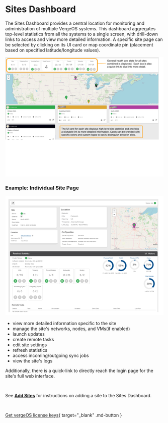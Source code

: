 

# Sites Dashboard

The Sites Dashboard provides a central location for monitoring and administration of multiple VergeOS systems. This dashboard aggregates top-level statistics from all the systems to a single screen, with drill-down links to access and view more detailed information. A specific site page can be selected by clicking on its UI card or map coordinate pin (placement based on specified latitude/longitude values).

![sitedash-main.png](/public/userguide-sshots/sitedash-main.png)

### Example: Individual Site Page

![sitepage.png](/public/userguide-sshots/sitepage.png)

-   view more detailed information specific to the site
-   manage the site's networks, nodes, and VMs(if enabled)
-   launch updates
-   create remote tasks
-   edit site settings
-   refresh statistics
-   access incoming/outgoing sync jobs
-   view the site's logs

Additionally, there is a quick-link to directly reach the login page for the site's full web interface.

<br>

See [**Add Sites**](/product-guide/configuringsitesdash-addingsites) for instructions on adding a site to the Sites Dashboard.

<br>

[Get vergeOS license keys](https://www.verge.io/test-drive){ target="_blank" .md-button }